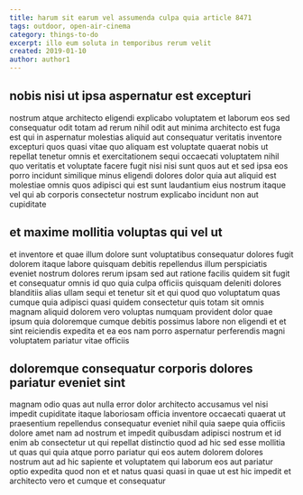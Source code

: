 ```yaml
---
title: harum sit earum vel assumenda culpa quia article 8471
tags: outdoor, open-air-cinema
category: things-to-do
excerpt: illo eum soluta in temporibus rerum velit
created: 2019-01-10
author: author1
---
```


## nobis nisi ut ipsa aspernatur est excepturi

nostrum atque architecto eligendi explicabo voluptatem et laborum eos sed consequatur odit totam ad rerum nihil odit aut minima architecto est fuga est qui in aspernatur molestias aliquid aut consequatur veritatis inventore excepturi quos quasi vitae quo aliquam est voluptate quaerat nobis ut repellat tenetur omnis et exercitationem sequi occaecati voluptatem nihil quo veritatis et voluptate facere fugit nisi nisi sunt quos aut et sed ipsa eos porro incidunt similique minus eligendi dolores dolor quia aut aliquid est molestiae omnis quos adipisci qui est sunt laudantium eius nostrum itaque vel qui ab corporis consectetur nostrum explicabo incidunt non aut cupiditate

## et maxime mollitia voluptas qui vel ut

et inventore et quae illum dolore sunt voluptatibus consequatur dolores fugit dolorem itaque labore quisquam debitis repellendus illum perspiciatis eveniet nostrum dolores rerum ipsam sed aut ratione facilis quidem sit fugit et consequatur omnis id quo quia culpa officiis quisquam deleniti dolores blanditiis alias ullam sequi et tenetur sit et qui quod quo voluptatum quas cumque quia adipisci quasi quidem consectetur quis totam sit omnis magnam aliquid dolorem vero voluptas numquam provident dolor quae ipsum quia doloremque cumque debitis possimus labore non eligendi et et sint reiciendis expedita et ea eos nam porro aspernatur perferendis magni voluptatem pariatur vitae officiis

## doloremque consequatur corporis dolores pariatur eveniet sint

magnam odio quas aut nulla error dolor architecto accusamus vel nisi impedit cupiditate itaque laboriosam officia inventore occaecati quaerat ut praesentium repellendus consequatur eveniet nihil quia saepe quia officiis dolore amet nam ad nostrum et impedit quibusdam adipisci nostrum et id enim ab consectetur ut qui repellat distinctio quod ad hic sed esse mollitia ut quas qui quia atque porro pariatur qui eos autem dolorem dolores nostrum aut ad hic sapiente et voluptatem qui laborum eos aut pariatur optio expedita quod non et et natus quasi quasi in quae ut est hic impedit et architecto vero et cumque et consequatur
